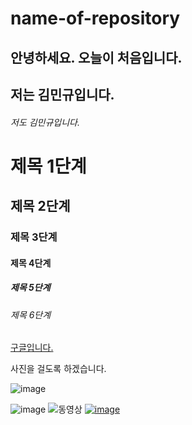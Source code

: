# name-of-repository
## 안녕하세요. 오늘이 처음입니다.
## 저는 김민규입니다.
###### 저도 김민규입니다.
# 제목 1단계
## 제목 2단계  
### 제목 3단계
#### 제목 4단계
##### 제목 5단계
###### 제목 6단계 
[구글입니다.](https://google.com)





사진을 걸도록 하겠습니다.

![image](https://encrypted-tbn0.gstatic.com/images?q=tbn:ANd9GcQ8QjxUo5HkqZ3spoP5FBKcY-YGOIS4PinytQ&usqp=CAU)

![image](https://encrypted-tbn0.gstatic.com/images?q=tbn:ANd9GcQXWuh3IrA5RkqIUHzcAHRFowLfwlv1hVVt1Q&usqp=CAU)
![동영상](https://youtu.be/LSoqvbOvTxE)
[![image](https://encrypted-tbn0.gstatic.com/images?q=tbn:ANd9GcQXWuh3IrA5RkqIUHzcAHRFowLfwlv1hVVt1Q&usqp=CAU)](https://youtu.be/LSoqvbOvTxE)
